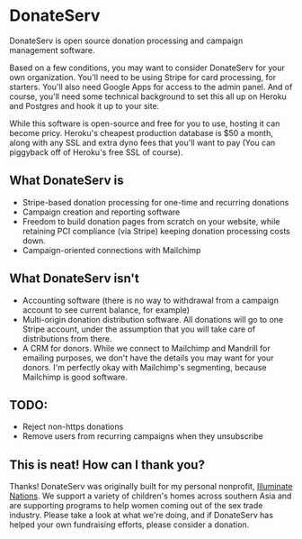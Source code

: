 # DonateServ

DonateServ is open source donation processing and campaign management software.

Based on a few conditions, you may want to consider DonateServ for your own organization. You'll need to be using Stripe for card processing, for starters. You'll also need Google Apps for access to the admin panel. And of course, you'll need some technical background to set this all up on Heroku and Postgres and hook it up to your site.

While this software is open-source and free for you to use, hosting it can become pricy. Heroku's cheapest production database is $50 a month, along with any SSL and extra dyno fees that you'll want to pay (You can piggyback off of Heroku's free SSL of course).

## What DonateServ is

* Stripe-based donation processing for one-time and recurring donations
* Campaign creation and reporting software 
* Freedom to build donation pages from scratch on your website, while retaining PCI compliance (via Stripe) keeping donation processing costs down.
* Campaign-oriented connections with Mailchimp

## What DonateServ isn't

* Accounting software (there is no way to withdrawal from a campaign account to see current balance, for example)
* Multi-origin donation distribution software. All donations will go to one Stripe account, under the assumption that you will take care of distributions from there.
* A CRM for donors. While we connect to Mailchimp and Mandrill for emailing purposes, we don't have the details you may want for your donors. I'm perfectly okay with Mailchimp's segmenting, because Mailchimp is good software.

## TODO:

* Reject non-https donations
* Remove users from recurring campaigns when they unsubscribe

## This is neat! How can I thank you?

Thanks! DonateServ was originally built for my personal nonprofit, [Illuminate Nations](http://www.illuminatenations.org). We support a variety of children's homes across southern Asia and are supporting programs to help women coming out of the sex trade industry. Please take a look at what we're doing, and if DonateServ has helped your own fundraising efforts, please consider a donation.
